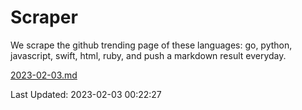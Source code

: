# Scraper

We scrape the github trending page of these languages: go, python, javascript, swift, html, ruby, and push a markdown result everyday.

[2023-02-03.md](https://github.com/henson/Scraper/blob/master/2023-02-03.md)

Last Updated: 2023-02-03 00:22:27